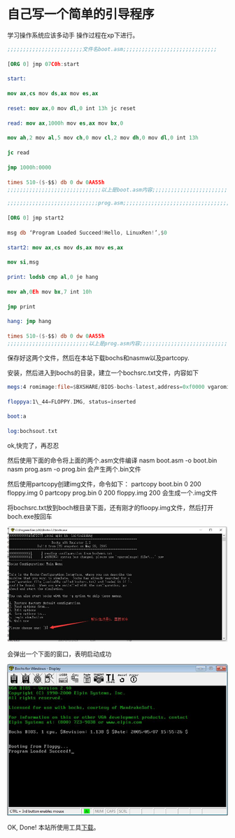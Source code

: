 # 自己写一个简单的引导程序


学习操作系统应该多动手 操作过程在xp下进行。

```nasm
;;;;;;;;;;;;;;;;;;;;;;;;文件名boot.asm;;;;;;;;;;;;;;;;;;;;;;;;;;;;;;

[ORG 0] jmp 07C0h:start

start:

mov ax,cs mov ds,ax mov es,ax

reset: mov ax,0 mov dl,0 int 13h jc reset

read: mov ax,1000h mov es,ax mov bx,0

mov ah,2 mov al,5 mov ch,0 mov cl,2 mov dh,0 mov dl,0 int 13h

jc read

jmp 1000h:0000

times 510-($-$$) db 0 dw 0AA55h 
;;;;;;;;;;;;;;;;;;;;;;;;;;;;;;以上是boot.asm内容;;;;;;;;;;;;;;;;;;;;;;;;;;
```

```nasm
;;;;;;;;;;;;;;;;;;;;;;;;;;;;;prog.asm;;;;;;;;;;;;;;;;;;;;;;;;;;;;;;;;;;;;;;;;;; 

[ORG 0] jmp start2

msg db ‘Program Loaded Succeed!Hello, LinuxRen!’,$0

start2: mov ax,cs mov ds,ax mov es,ax

mov si,msg

print: lodsb cmp al,0 je hang

mov ah,0Eh mov bx,7 int 10h

jmp print

hang: jmp hang

times 510-($-$$) db 0 dw 0AA55h 
;;;;;;;;;;;;;;;;;;;;;;;;;;以上是prog.asm内容;;;;;;;;;;;;;;;;;;;;;;;;;;;;;;;
```

保存好这两个文件，然后在本站下载bochs和nasmw以及partcopy.

安装，然后进入到bochs的目录，建立一个bochsrc.txt文件，内容如下

```asm
megs:4 romimage:file=$BXSHARE/BIOS-bochs-latest,address=0xf0000 vgaromimage: $BXSHARE/VGABIOS-elpin-2.40

floppya:1\_44=FLOPPY.IMG, status=inserted

boot:a

log:bochsout.txt
```

ok,快完了，再忍忍

然后使用下面的命令将上面的两个.asm文件编译 nasm boot.asm -o boot.bin nasm prog.asm -o prog.bin 会产生两个.bin文件

然后使用partcopy创建img文件，命令如下： partcopy boot.bin 0 200 floppy.img 0 partcopy prog.bin 0 200 floppy.img 200 会生成一个.img文件

将bochsrc.txt放到boch根目录下面，还有刚才的floopy.img文件，然后打开boch.exe按回车

![](images/1.jpg)

会弹出一个下面的窗口，表明启动成功

![](images/2.jpg)

OK, Done! 本站所使用工具[下载](https://drive.google.com/file/d/1nPua42rwL_ZUrBRP2qZYEqYDH6VMzLcM/view?usp=sharing)。

